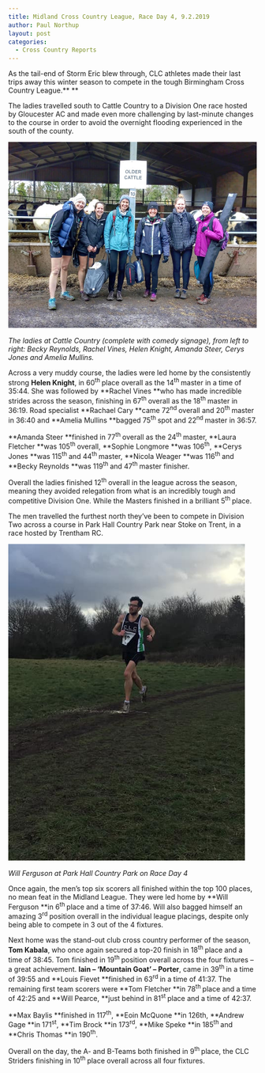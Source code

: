 ```yaml
---
title: Midland Cross Country League, Race Day 4, 9.2.2019
author: Paul Northup
layout: post
categories:
  - Cross Country Reports
---
```

As the tail-end of Storm Eric blew through, CLC athletes made their last trips away this winter season to compete in the tough Birmingham Cross Country League.** **

The ladies travelled south to Cattle Country to a Division One race hosted by Gloucester AC and made even more challenging by last-minute changes to the course in order to avoid the overnight flooding experienced in the south of the county.

<img src="/Images/2019/02/Ladies-9.2.19.jpg" alt="Ladies-9.2.19"/>

_The ladies at Cattle Country (complete with comedy signage), from left to right: Becky Reynolds, Rachel Vines, Helen Knight, Amanda Steer, Cerys Jones and Amelia Mullins._ 

Across a very muddy course, the ladies were led home by the consistently strong **Helen Knight**, in 60<sup>th </sup>place overall as the 14<sup>th </sup>master in a time of 35:44. She was followed by **Rachel Vines **who has made incredible strides across the season, finishing in 67<sup>th </sup>overall as the 18<sup>th </sup>master in 36:19. Road specialist **Rachael Cary **came 72<sup>nd </sup>overall and 20<sup>th </sup>master in 36:40 and **Amelia Mullins **bagged 75<sup>th </sup>spot and 22<sup>nd </sup>master in 36:57.

**Amanda Steer **finished in 77<sup>th </sup>overall as the 24<sup>th </sup>master, **Laura Fletcher **was 105<sup>th </sup>overall, **Sophie Longmore **was 106<sup>th</sup>, **Cerys Jones **was 115<sup>th </sup>and 44<sup>th </sup>master, **Nicola Weager **was 116<sup>th </sup>and **Becky Reynolds **was 119<sup>th </sup>and 47<sup>th </sup>master finisher.

Overall the ladies finished 12<sup>th </sup>overall in the league across the season, meaning they avoided relegation from what is an incredibly tough and competitive Division One. While the Masters finished in a brilliant 5<sup>th </sup>place.

The men travelled the furthest north they’ve been to compete in Division Two across a course in Park Hall Country Park near Stoke on Trent, in a race hosted by Trentham RC.

<img src="/Images/2019/02/Will-9.2.18.jpg" alt="Will-9.2.18"  >

_Will Ferguson at Park Hall Country Park on Race Day 4_ 

Once again, the men’s top six scorers all finished within the top 100 places, no mean feat in the Midland League. They were led home by **Will Ferguson **in 6<sup>th </sup>place and a time of 37:46. Will also bagged himself an amazing 3<sup>rd </sup>position overall in the individual league placings, despite only being able to compete in 3 out of the 4 fixtures.

Next home was the stand-out club cross country performer of the season, **Tom Kabala**, who once again secured a top-20 finish in 18<sup>th </sup>place and a time of 38:45. Tom finished in 19<sup>th </sup>position overall across the four fixtures – a great achievement. **Iain – ‘Mountain Goat’ – Porter**, came in 39<sup>th </sup>in a time of 39:55 and **Louis Fievet **finished in 63<sup>rd </sup>in a time of 41:37. The remaining first team scorers were **Tom Fletcher **in 78<sup>th </sup>place and a time of 42:25 and **Will Pearce, **just behind in 81<sup>st </sup>place and a time of 42:37.

**Max Baylis **finished in 117<sup>th</sup>, **Eoin McQuone **in 126th, **Andrew Gage **in 171<sup>st</sup>, **Tim Brock **in 173<sup>rd</sup>, **Mike Speke **in 185<sup>th </sup>and **Chris Thomas **in 190<sup>th</sup>.

Overall on the day, the A- and B-Teams both finished in 9<sup>th </sup>place, the CLC Striders finishing in 10<sup>th </sup>place overall across all four fixtures.
